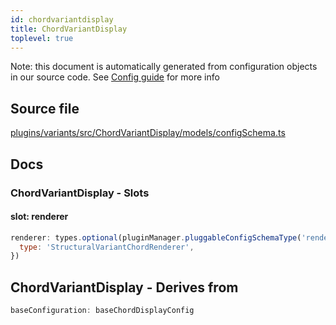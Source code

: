 ```yaml
---
id: chordvariantdisplay
title: ChordVariantDisplay
toplevel: true
---
```


Note: this document is automatically generated from configuration objects in our
source code. See [Config guide](/docs/config_guide) for more info

## Source file

[plugins/variants/src/ChordVariantDisplay/models/configSchema.ts](https://github.com/GMOD/jbrowse-components/blob/main/plugins/variants/src/ChordVariantDisplay/models/configSchema.ts)

## Docs

### ChordVariantDisplay - Slots

#### slot: renderer

```js
renderer: types.optional(pluginManager.pluggableConfigSchemaType('renderer'), {
  type: 'StructuralVariantChordRenderer',
})
```

## ChordVariantDisplay - Derives from

```js
baseConfiguration: baseChordDisplayConfig
```
